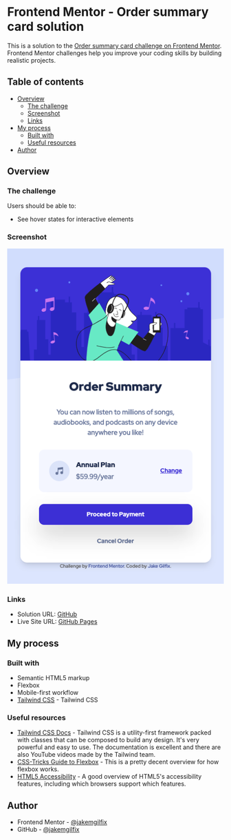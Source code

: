 # Frontend Mentor - Order summary card solution

This is a solution to the [Order summary card challenge on Frontend Mentor](https://www.frontendmentor.io/challenges/order-summary-component-QlPmajDUj). Frontend Mentor challenges help you improve your coding skills by building realistic projects. 

## Table of contents

- [Overview](#overview)
  - [The challenge](#the-challenge)
  - [Screenshot](#screenshot)
  - [Links](#links)
- [My process](#my-process)
  - [Built with](#built-with)
  - [Useful resources](#useful-resources)
- [Author](#author)

## Overview

### The challenge

Users should be able to:

- See hover states for interactive elements

### Screenshot

![](./screenshots/screenshot.png)

### Links

- Solution URL: [GitHub](https://github.com/jakemgilfix/Order-Summary-Component)
- Live Site URL: [GitHub Pages](https://jakemgilfix.github.io/Order-Summary-Component/)

## My process

### Built with

- Semantic HTML5 markup
- Flexbox
- Mobile-first workflow
- [Tailwind CSS](https://tailwindcss.com/) - Tailwind CSS

### Useful resources

- [Tailwind CSS Docs](https://tailwindcss.com/docs/installation) - Tailwind CSS is a utility-first framework packed with classes that can be composed to build any design. It's very powerful and easy to use. The documentation is excellent and there are also YouTube videos made by the Tailwind team.
- [CSS-Tricks Guide to Flexbox](https://css-tricks.com/snippets/css/a-guide-to-flexbox/) - This is a pretty decent overview for how flexbox works.
- [HTML5 Accessibility](http://stevefaulkner.github.io/HTML5accessibility/) - A good overview of HTML5's accessibility features, including which browsers support which features.

## Author

- Frontend Mentor - [@jakemgilfix](https://www.frontendmentor.io/profile/jakemgilfix)
- GitHub - [@jakemgilfix](https://github.com/jakemgilfix)
